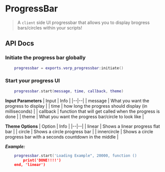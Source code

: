 # ProgressBar

> A `client` side UI progressbar that allows you to display brogress bars/circles within your scripts!

## API Docs

### Initiate the progress bar globally
<Badge type="warning" text="Client Side Only" /> 

```lua
    progressbar = exports.vorp_progressbar:initiate()
```
 
### Start your progress UI
<Badge type="warning" text="Client Side Only" /> 

```lua
    progressbar.start(message, time, callback, theme)
```

**Input Parameters**
| Input | Info |
|--|--|
| message | What you want the progress to display |
| time | how long the progress should display (in milliseconds) |
| callback | function that will get called when the progress is done |
| theme | What you want the progress bar/circle to look like |

**Theme Options**
| Option | Info |
|--|--|
| linear | Shows a linear progress flat bar |
| circle | Shows a circle progress bar |
| innercircle | Shows a circle progress bar with a seconds countdown in the middle |

_**Example:**_
```lua
    progressbar.start('Loading Example", 20000, function ()
        print('DONE!!!!')
    end, 'linear')
```